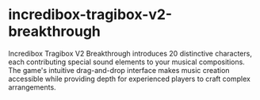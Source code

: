 # incredibox-tragibox-v2-breakthrough
Incredibox Tragibox V2 Breakthrough introduces 20 distinctive characters, each contributing special sound elements to your musical compositions. The game's intuitive drag-and-drop interface makes music creation accessible while providing depth for experienced players to craft complex arrangements.
